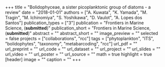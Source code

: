 +++
title = "Bolidophyceae, a sister picoplanktonic group of diatoms - a review"
date = "2018-01-01"
authors = ["A. Kuwata", "K. Yamada", "M. Tragin", "M. Ichinomiya", "S. Yoshikawa", "D. Vaulot", "A. Lopes dos Santos"]
publication_types = ["3"]
publication = "Frontiers in Marine Science, (**submitted**)"
publication_short = "Frontiers in Marine Science, (**submitted**)"
abstract = ""
abstract_short = ""
image_preview = ""
selected = false
projects = ["collaborations", "rcc"]
tags = ["phytoplankton", "ITS", "bolidophytes", "taxonomy", "metabarcoding", "rcc"]
url_pdf = ""
url_preprint = ""
url_code = ""
url_dataset = ""
url_project = ""
url_slides = ""
url_video = ""
url_poster = ""
url_source = ""
math = true
highlight = true
[header]
image = ""
caption = ""
+++

